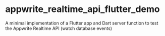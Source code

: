 # appwrite_realtime_api_flutter_demo
A minimal implementation of a Flutter app and Dart server function to test the Appwrite Realtime API (watch database events)
